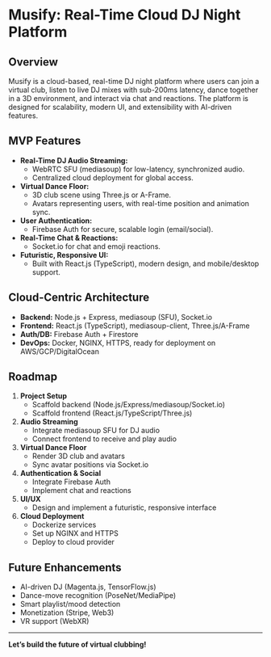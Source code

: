 # Musify: Real-Time Cloud DJ Night Platform

## Overview
Musify is a cloud-based, real-time DJ night platform where users can join a virtual club, listen to live DJ mixes with sub-200ms latency, dance together in a 3D environment, and interact via chat and reactions. The platform is designed for scalability, modern UI, and extensibility with AI-driven features.

## MVP Features
- **Real-Time DJ Audio Streaming:**
  - WebRTC SFU (mediasoup) for low-latency, synchronized audio.
  - Centralized cloud deployment for global access.
- **Virtual Dance Floor:**
  - 3D club scene using Three.js or A-Frame.
  - Avatars representing users, with real-time position and animation sync.
- **User Authentication:**
  - Firebase Auth for secure, scalable login (email/social).
- **Real-Time Chat & Reactions:**
  - Socket.io for chat and emoji reactions.
- **Futuristic, Responsive UI:**
  - Built with React.js (TypeScript), modern design, and mobile/desktop support.

## Cloud-Centric Architecture
- **Backend:** Node.js + Express, mediasoup (SFU), Socket.io
- **Frontend:** React.js (TypeScript), mediasoup-client, Three.js/A-Frame
- **Auth/DB:** Firebase Auth + Firestore
- **DevOps:** Docker, NGINX, HTTPS, ready for deployment on AWS/GCP/DigitalOcean

## Roadmap
1. **Project Setup**
   - Scaffold backend (Node.js/Express/mediasoup/Socket.io)
   - Scaffold frontend (React.js/TypeScript/Three.js)
2. **Audio Streaming**
   - Integrate mediasoup SFU for DJ audio
   - Connect frontend to receive and play audio
3. **Virtual Dance Floor**
   - Render 3D club and avatars
   - Sync avatar positions via Socket.io
4. **Authentication & Social**
   - Integrate Firebase Auth
   - Implement chat and reactions
5. **UI/UX**
   - Design and implement a futuristic, responsive interface
6. **Cloud Deployment**
   - Dockerize services
   - Set up NGINX and HTTPS
   - Deploy to cloud provider

## Future Enhancements
- AI-driven DJ (Magenta.js, TensorFlow.js)
- Dance-move recognition (PoseNet/MediaPipe)
- Smart playlist/mood detection
- Monetization (Stripe, Web3)
- VR support (WebXR)

---

**Let’s build the future of virtual clubbing!**

